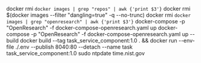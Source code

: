
docker rmi `docker images | grep "repos" | awk {'print $3'}`
docker rmi $(docker images --filter "dangling=true" -q --no-trunc)
docker rmi `docker images | grep "openresearch" | awk {'print $3'}`
docker-compose -p "OpenResearch" -f docker-compose-openresearch.yaml up
docker-compose -p "OpenResearch" -f docker-compose-openresearch.yaml up --build
docker build --tag task_service_component:1.0 . && docker run --env-file ./.env --publish 8040:80 --detach --name task task_service_component:1.0
sudo ntpdate time.nist.gov
